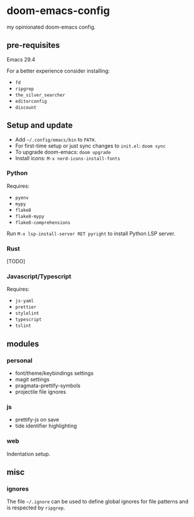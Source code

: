 # doom-emacs-config

my opinionated doom-emacs config.

## pre-requisites

Emacs 29.4

For a better experience consider installing:

- `fd`
- `ripgrep`
- `the_silver_searcher`
- `editorconfig`
- `discount`

## Setup and update

- Add `~/.config/emacs/bin` to `PATH`.
- For first-time setup or just sync changes to `init.el`: `doom sync`
- To upgrade doom-emacs: `doom upgrade`
- Install icons: `M-x nerd-icons-install-fonts`

### Python

Requires:

- `pyenv`
- `mypy`
- `flake8`
- `flake8-mypy`
- `flake8-comprehensions`

Run `M-x lsp-install-server RET pyright` to install Python LSP server.

### Rust

[TODO]

### Javascript/Typescript

Requires:

- `js-yaml`
- `prettier`
- `stylelint`
- `typescript`
- `tslint`

## modules

### personal

- font/theme/keybindings settings
- magit settings
- pragmata-prettify-symbols
- projectile file ignores

### js

- prettify-js on save
- tide identifier highlighting

### web

Indentation setup.

## misc

### ignores

The file `~/.ignore` can be used to define global ignores for file patterns and
is respected by `ripgrep`.
